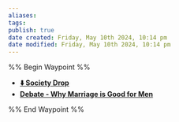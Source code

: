 ```yaml
---
aliases: 
tags: 
publish: true
date created: Friday, May 10th 2024, 10:14 pm
date modified: Friday, May 10th 2024, 10:14 pm
---
```

%% Begin Waypoint %%
- **[⬇️ Society Drop](⬇️%20Society%20Drop.md)**
- **[Debate - Why Marriage is Good for Men](Debate%20-%20Why%20Marriage%20is%20Good%20for%20Men.md)**

%% End Waypoint %%